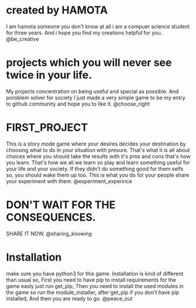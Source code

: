 # created by HAMOTA
I am hamota someone you don't know at all i am a compuer science student for three years.
And i hope you find my creations helpful for you.
@be_creative

# projects which you will never see twice in your life.
My projects concentration on being useful and special as possible.
And poroblem solver for society
I just made a very simple game to be my entry to github community and hope you to like it.
@choose_right

# FIRST_PROJECT
This is a story mode game where your desires decides your destination by choosing what to do in your situation with presure.
That's what it is all about choices where you should take the results with it's pros and cons that's how you learn.
That's how we all we learn so play and learn something useful for your life and your society.
If they didn't do something good for them selfs so, you should wake them up too.
This is what you do for your people share your experiment with them.
@experiment_experince

# DON'T WAIT FOR THE CONSEQUENCES.
SHARE IT NOW.
@sharing_knowing

# Installation
make sure you have python3 for this game.
Installation is kind of different than usual so,
First you need to have pip to install requirements for the game easly just run get_pip,
Then you need to install the used modules in the game so run the module_installer,
after get_pip if you don't have pip installed,
And then you are ready to go.
@peace_out
